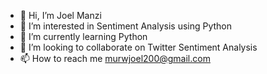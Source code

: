 - 👋 Hi, I’m Joel Manzi
- 👀 I’m interested in Sentiment Analysis using Python 
- 🌱 I’m currently learning Python
- 💞️ I’m looking to collaborate on Twitter Sentiment Analysis
- 📫 How to reach me murwjoel200@gmail.com

<!---
murwanaj/murwanaj is a ✨ special ✨ repository because its `README.md` (this file) appears on your GitHub profile.
You can click the Preview link to take a look at your changes.
--->
